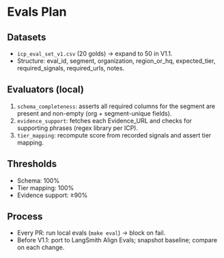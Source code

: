 # Evals Plan

## Datasets
- `icp_eval_set_v1.csv` (20 golds) → expand to 50 in V1.1.
- Structure: eval_id, segment, organization, region_or_hq, expected_tier, required_signals, required_urls, notes.

## Evaluators (local)
1) `schema_completeness`: asserts all required columns for the segment are present and non-empty (org + segment-unique fields).
2) `evidence_support`: fetches each Evidence_URL and checks for supporting phrases (regex library per ICP).
3) `tier_mapping`: recompute score from recorded signals and assert tier mapping.

## Thresholds
- Schema: 100%
- Tier mapping: 100%
- Evidence support: ≥90%

## Process
- Every PR: run local evals (`make eval`) → block on fail.
- Before V1.1: port to LangSmith Align Evals; snapshot baseline; compare on each change.
